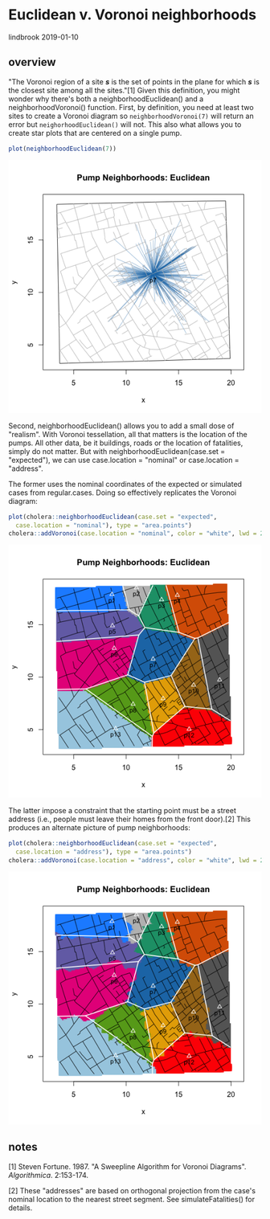 Euclidean v. Voronoi neighborhoods
================
lindbrook
2019-01-10

overview
--------

"The Voronoi region of a site ***s*** is the set of points in the plane for which ***s*** is the closest site among all the sites."[1] Given this definition, you might wonder why there's both a neighborhoodEuclidean() and a neighborhoodVoronoi() function. First, by definition, you need at least two sites to create a Voronoi diagram so `neighborhoodVoronoi(7)` will return an error but `neighorhoodEuclidean()` will not. This also what allows you to create star plots that are centered on a single pump.

``` r
plot(neighborhoodEuclidean(7))
```

![](euclidean.voronoi_files/figure-markdown_github/star-1.png)

Second, neighborhoodEuclidean() allows you to add a small dose of "realism". With Voronoi tessellation, all that matters is the location of the pumps. All other data, be it buildings, roads or the location of fatalities, simply do not matter. But with neighborhoodEuclidean(case.set = "expected"), we can use case.location = "nominal" or case.location = "address".

The former uses the nominal coordinates of the expected or simulated cases from regular.cases. Doing so effectively replicates the Voronoi diagram:

``` r
plot(cholera::neighborhoodEuclidean(case.set = "expected",
  case.location = "nominal"), type = "area.points")
cholera::addVoronoi(case.location = "nominal", color = "white", lwd = 2)
```

![](euclidean.voronoi_files/figure-markdown_github/nominal-1.png)

The latter impose a constraint that the starting point must be a street address (i.e., people must leave their homes from the front door).[2] This produces an alternate picture of pump neighborhoods:

``` r
plot(cholera::neighborhoodEuclidean(case.set = "expected",
  case.location = "address"), type = "area.points")
cholera::addVoronoi(case.location = "address", color = "white", lwd = 2)
```

![](euclidean.voronoi_files/figure-markdown_github/address-1.png)

notes
-----

[1] Steven Fortune. 1987. "A Sweepline Algorithm for Voronoi Diagrams". *Algorithmica*. 2:153-174.

[2] These "addresses" are based on orthogonal projection from the case's nominal location to the nearest street segment. See simulateFatalities() for details.
